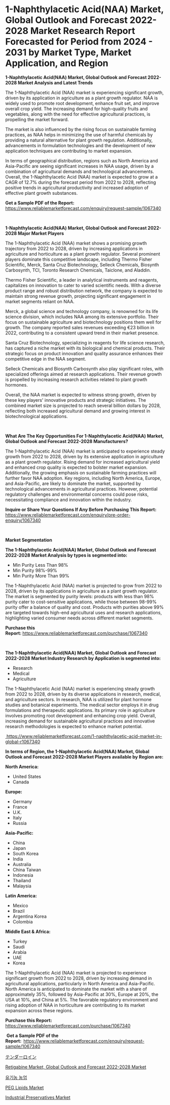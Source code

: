 <p><h1>1-Naphthylacetic Acid(NAA) Market, Global Outlook and Forecast 2022-2028 Market Research Report Forecasted for Period from 2024 -  2031 by Market Type, Market Application, and Region</h1></p><p><strong>1-Naphthylacetic Acid(NAA) Market, Global Outlook and Forecast 2022-2028 Market Analysis and Latest Trends</strong></p>
<p><p>The 1-Naphthylacetic Acid (NAA) market is experiencing significant growth, driven by its application in agriculture as a plant growth regulator. NAA is widely used to promote root development, enhance fruit set, and improve overall crop yield. The increasing demand for high-quality fruits and vegetables, along with the need for effective agricultural practices, is propelling the market forward.</p><p>The market is also influenced by the rising focus on sustainable farming practices, as NAA helps in minimizing the use of harmful chemicals by providing a natural alternative for plant growth regulation. Additionally, advancements in formulation technologies and the development of new application techniques are contributing to market expansion.</p><p>In terms of geographical distribution, regions such as North America and Asia-Pacific are seeing significant increases in NAA usage, driven by a combination of agricultural demands and technological advancements. Overall, the 1-Naphthylacetic Acid (NAA) market is expected to grow at a CAGR of 12.7% during the forecast period from 2022 to 2028, reflecting positive trends in agricultural productivity and increased adoption of effective plant growth substances.</p></p>
<p><strong>Get a Sample PDF of the Report:&nbsp;</strong> <a href="https://www.reliablemarketforecast.com/enquiry/request-sample/1067340">https://www.reliablemarketforecast.com/enquiry/request-sample/1067340</a></p>
<p>&nbsp;</p>
<p><strong>1-Naphthylacetic Acid(NAA) Market, Global Outlook and Forecast 2022-2028 Major Market Players</strong></p>
<p><p>The 1-Naphthylacetic Acid (NAA) market shows a promising growth trajectory from 2022 to 2028, driven by increasing applications in agriculture and horticulture as a plant growth regulator. Several prominent players dominate this competitive landscape, including Thermo Fisher Scientific, Merck, Santa Cruz Biotechnology, Selleck Chemicals, Biosynth Carbosynth, TCI, Toronto Research Chemicals, Taiclone, and Aladdin.</p><p>Thermo Fisher Scientific, a leader in analytical instruments and reagents, capitalizes on innovation to cater to varied scientific needs. With a diverse product range and robust distribution network, the company is expected to maintain strong revenue growth, projecting significant engagement in market segments reliant on NAA.</p><p>Merck, a global science and technology company, is renowned for its life science division, which includes NAA among its extensive portfolio. Their focus on sustainable agriculture and biotechnology positions them well for growth. The company reported sales revenues exceeding €23 billion in 2022, contributing to a consistent upward trend in their market presence.</p><p>Santa Cruz Biotechnology, specializing in reagents for life science research, has captured a niche market with its biological and chemical products. Their strategic focus on product innovation and quality assurance enhances their competitive edge in the NAA segment.</p><p>Selleck Chemicals and Biosynth Carbosynth also play significant roles, with specialized offerings aimed at research applications. Their revenue growth is propelled by increasing research activities related to plant growth hormones.</p><p>Overall, the NAA market is expected to witness strong growth, driven by these key players' innovative products and strategic initiatives. The combined market size is projected to reach several billion dollars by 2028, reflecting both increased agricultural demand and growing interest in biotechnological applications.</p></p>
<p>&nbsp;</p>
<p><strong>What Are The Key Opportunities For 1-Naphthylacetic Acid(NAA) Market, Global Outlook and Forecast 2022-2028 Manufacturers?</strong></p>
<p><p>The 1-Naphthylacetic Acid (NAA) market is anticipated to experience steady growth from 2022 to 2028, driven by its extensive application in agriculture as a plant growth regulator. Rising demand for increased agricultural yield and enhanced crop quality is expected to bolster market expansion. Additionally, the growing emphasis on sustainable farming practices will further favor NAA adoption. Key regions, including North America, Europe, and Asia-Pacific, are likely to dominate the market, supported by technological advancements in agricultural practices. However, potential regulatory challenges and environmental concerns could pose risks, necessitating compliance and innovation within the industry.</p></p>
<p><strong>Inquire or Share Your Questions If Any Before Purchasing This Report:</strong> <a href="https://www.reliablemarketforecast.com/enquiry/pre-order-enquiry/1067340">https://www.reliablemarketforecast.com/enquiry/pre-order-enquiry/1067340</a></p>
<p>&nbsp;</p>
<p><strong>Market Segmentation</strong></p>
<p><strong>The 1-Naphthylacetic Acid(NAA) Market, Global Outlook and Forecast 2022-2028 Market Analysis by types is segmented into:</strong></p>
<p><ul><li>Min Purity Less Than 98%</li><li>Min Purity 98%-99%</li><li>Min Purity More Than 99%</li></ul></p>
<p><p>The 1-Naphthylacetic Acid (NAA) market is projected to grow from 2022 to 2028, driven by its applications in agriculture as a plant growth regulator. The market is segmented by purity levels: products with less than 98% purity cater to cost-sensitive applications, while those between 98-99% purity offer a balance of quality and cost. Products with purities above 99% are targeted towards high-end agricultural uses and research applications, highlighting varied consumer needs across different market segments.</p></p>
<p><strong>Purchase this Report:&nbsp;</strong><a href="https://www.reliablemarketforecast.com/purchase/1067340">https://www.reliablemarketforecast.com/purchase/1067340</a></p>
<p>&nbsp;</p>
<p><strong>The 1-Naphthylacetic Acid(NAA) Market, Global Outlook and Forecast 2022-2028 Market Industry Research by Application is segmented into:</strong></p>
<p><ul><li>Research</li><li>Medical</li><li>Agriculture</li></ul></p>
<p><p>The 1-Naphthylacetic Acid (NAA) market is experiencing steady growth from 2022 to 2028, driven by its diverse applications in research, medical, and agriculture sectors. In research, NAA is utilized for plant hormone studies and botanical experiments. The medical sector employs it in drug formulations and therapeutic applications. Its primary role in agriculture involves promoting root development and enhancing crop yield. Overall, increasing demand for sustainable agricultural practices and innovative research methodologies is expected to enhance market potential.</p></p>
<p><a href="https://www.reliablemarketforecast.com/1-naphthylacetic-acid-market-in-global-r1067340">&nbsp;https://www.reliablemarketforecast.com/1-naphthylacetic-acid-market-in-global-r1067340</a></p>
<p><strong>In terms of Region, the 1-Naphthylacetic Acid(NAA) Market, Global Outlook and Forecast 2022-2028 Market Players available by Region are:</strong></p>
<p>
    <p> <strong> North America: </strong>
        <ul>
            <li>United States</li>
            <li>Canada</li>
        </ul>
        </p> 
    <p> <strong> Europe: </strong>
        <ul>
            <li>Germany</li>
            <li>France</li>
            <li>U.K.</li>
            <li>Italy</li>
            <li>Russia</li>
        </ul>
        </p> 
    <p> <strong> Asia-Pacific: </strong>
        <ul>
            <li>China</li>
            <li>Japan</li>
            <li>South Korea</li>
            <li>India</li>
            <li>Australia</li>
            <li>China Taiwan</li>
            <li>Indonesia</li>
            <li>Thailand</li>
            <li>Malaysia</li>
        </ul>
        </p> 
    <p> <strong> Latin America: </strong>
        <ul>
            <li>Mexico</li>
            <li>Brazil</li>
            <li>Argentina Korea</li>
            <li>Colombia</li>
        </ul>
        </p> 
    <p> <strong> Middle East & Africa: </strong>
        <ul>
            <li>Turkey</li>
            <li>Saudi</li>
            <li>Arabia</li>
            <li>UAE</li>
            <li>Korea</li>
        </ul>
    </p>
    </p>
<p><p>The 1-Naphthylacetic Acid (NAA) market is projected to experience significant growth from 2022 to 2028, driven by increasing demand in agricultural applications, particularly in North America and Asia-Pacific. North America is anticipated to dominate the market with a share of approximately 35%, followed by Asia-Pacific at 30%, Europe at 20%, the USA at 10%, and China at 5%. The favorable regulatory environment and rising adoption of NAA in horticulture are contributing to its market expansion across these regions.</p></p>
<p><strong>Purchase this Report: </strong><a href="https://www.reliablemarketforecast.com/purchase/1067340">https://www.reliablemarketforecast.com/purchase/1067340</a></p>
<p>&nbsp;<strong>Get a Sample PDF of the Report:&nbsp;&nbsp;</strong><a href="https://www.reliablemarketforecast.com/enquiry/request-sample/1067340">https://www.reliablemarketforecast.com/enquiry/request-sample/1067340</a></p>
<p><strong></strong></p>
<p><p><a href="https://github.com/mohamedbakry57/Market-Research-Report-List-6/blob/main/591581811169.md">テンダーロイン</a></p><p><a href="https://github.com/vimar16th/Market-Research-Report-List-6/blob/main/retigabine-market-global-outlook-and-forecast-2022-2028-market.md">Retigabine Market, Global Outlook and Forecast 2022-2028 Market</a></p><p><a href="https://github.com/laholand/Market-Research-Report-List-6/blob/main/847293711021.md">유기농 농업</a></p><p><a href="https://www.linkedin.com/pulse/peg-lipids-market-global-regional-analysis-focus-region-country-level-7omcf?trackingId=lVVi6Is9R6GqFMuneBH4DA%3D%3D">PEG Lipids Market</a></p><p><a href="https://issuu.com/reportprime-2/docs/industrial-preservatives-market-siz_6db4266f035e25">Industrial Preservatives Market</a></p></p>